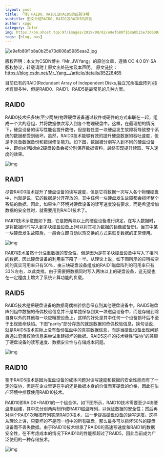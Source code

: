 ```yaml
---
layout: post
title: 「转」RAID0、RAID1及RAID5的区别详解
subtitle: 图文介绍RAID0、RAID1及RAID5的区别
author: xpgo
category: Infor
img: https://on.xhost.top:97/images/2019/09/02/e9efb80f1b8a0b25e73d608a5985eaa2.md.jpg
tags: [blog, nas]
---
```


![e9efb80f1b8a0b25e73d608a5985eaa2.jpg](https://on.xhost.top:97/images/2019/09/02/e9efb80f1b8a0b25e73d608a5985eaa2.jpg)

版权声明：本文为CSDN博主「Mr_JWYang」的原创文章，遵循 CC 4.0 BY-SA 版权协议，转载请附上原文出处链接及本声明。
原文链接：https://blog.csdn.net/Mr_Yang__/article/details/85228465

目前已有的RAID(Redundant Array of Independent Disks,独立冗余磁盘阵列)技术有很多种，但是RAID0、RAID1、RAID5是最常见的几种方案。

## RAID0

RAID0技术把多块(至少两块)物理硬盘设备通过软件或硬件的方式串联在一起，组成一个大的卷组，并将数据依次写入到各个物理硬盘中。这样，在最理想的情况下，硬盘设备的读写性能会提升数倍，但是若任意一块硬盘发生故障将导致整个系统的数据都受到破坏。虽然，RAID0技术能够有效的提升硬盘数据的吞吐速度，但是不具备数据备份和错误修复能力。如下图，数据被分别写入到不同的硬盘设备中，即disk1和disk2硬盘设备会被分别保存数据资料，最终实现提升读取、写入速度的效果。

![img](https://img-blog.csdnimg.cn/20181224085656199.png)

## RAID1

尽管RAID0技术提升了硬盘设备的读写速度，但是它将数据一次写入各个物理硬盘中，也就是说，它的数据是分开存放的，其中任何一块硬盘发生故障都会损坏整个系统的数据。因此，如果生产环境对硬盘设备的读写速度没有要求，而是希望增加数据的安全性时，就需要用到RAID1技术了。

RAID1技术示意图如下图，它是把两块以上的硬盘设备进行绑定，在写入数据时，是将数据同时写入到多块硬盘设备上(可以将其视为数据的镜像或备份)。当其中某一块硬盘发生故障后，一般会立即自动以热交换的方式来恢复数据的正常使用。

![img](https://img-blog.csdnimg.cn/20181224085656202.jpeg)

RAID1技术虽然十分注重数据的安全性，但是因为是在多块硬盘设备中写入了相同的数据，因此硬盘设备的利用率下降了一半。从理论上说，如下图所示的应哦按空间的真实可用率只有50%，由三块硬盘设备组成的RAID1磁盘阵列的可用率只有33%左右，以此类推。由于需要把数据同时写入两块以上的硬盘设备，这无疑也在一定程度上增大了系统计算功能的负载。

## RAID5

RAID5技术是把硬盘设备的数据奇偶校验信息保存到其他硬盘设备中。RAID5磁盘阵列组中数据的奇偶校验信息并不是单独保存到某一块磁盘设备中，而是存储到除自身以外的其他每一块应哦按设备上，这样的好处是其中任何一个设备损坏后不至于出现致命缺陷。下图“parity”部分存放的就是数据的奇偶校验信息，换句话说，就是RAID5技术实际上没有备份磁盘中的真实数据信息，而是当硬盘设备出现问题后通过奇偶校验信息来尝试重建损坏的数据。RAID5这样的技术特性“妥协”的兼顾了硬盘设备的读写速度、数据安全性与存储成本问题。

![img](https://img-blog.csdnimg.cn/20181224085656240.gif)

## RAID10

鉴于RAID5技术是因为磁盘设备的成本问题对读写速度和数据的安全性能而有了一定的妥协，但是在企业里更在乎的还是数据本身的价值而非硬盘的价格，因此在生产环境中推荐使用RAID10技术。

RAID10即RAID0+RAID1的一个组合体。如下图所示，RAID10技术需要至少4块硬盘来组建，其中先分别两两制作成RAID1磁盘阵列，以保证数据的安全性；然后再对两个RAID1次哦按阵列实施RAID0技术，进一步提高硬盘设备的读写速度。这样从理论上讲，只要坏的不是同一组中的所有磁盘，那么最多可以损坏50%的硬盘设备而不丢失数据。由于RAID10技术继承了RAID0的高速写速度和RAID1的数据安全性，在不考虑成本的情况下RAID10的性能都超过了RAID5，因此当前成为广泛使用的一种存储技术。

![img](https://img-blog.csdnimg.cn/20181224085656407.png)



